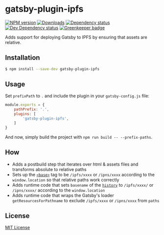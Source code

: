 # gatsby-plugin-ipfs

[![NPM version][npm-image]][npm-url] [![Downloads][downloads-image]][npm-url] [![Dependency status][david-dm-image]][david-dm-url] [![Dev Dependency status][david-dm-dev-image]][david-dm-dev-url] [![Greenkeeper badge][greenkeeper-image]][greenkeeper-url]

[npm-url]:https://npmjs.org/package/gatsby-plugin-ipfs
[npm-image]:http://img.shields.io/npm/v/gatsby-plugin-ipfs.svg
[downloads-image]:http://img.shields.io/npm/dm/gatsby-plugin-ipfs.svg
[david-dm-url]:https://david-dm.org/moxystudio/gatsby-plugin-ipfs
[david-dm-image]:https://img.shields.io/david/moxystudio/gatsby-plugin-ipfs.svg
[david-dm-dev-url]:https://david-dm.org/moxystudio/gatsby-plugin-ipfs?type=dev
[david-dm-dev-image]:https://img.shields.io/david/dev/moxystudio/gatsby-plugin-ipfs.svg
[greenkeeper-image]:https://badges.greenkeeper.io/moxystudio/gatsby-plugin-ipfs.svg
[greenkeeper-url]:https://greenkeeper.io

Adds support for deploying Gatsby to IPFS by ensuring that assets are relative.


## Installation

```sh
$ npm install --save-dev gatsby-plugin-ipfs
```


## Usage

Set `prefixPath` to `.` and include the plugin in your `gatsby-config.js` file:

```js
module.exports = {
    pathPrefix: '.',
    plugins: [
        'gatsby-plugin-ipfs',
    ]
}
```

And now, simply build the project with `npm run build -- --prefix-paths`.


## How

- Adds a postbuild step that iterates over html & assets files and transforms absolute to relative paths
- Sets up the [`<base>`](https://developer.mozilla.org/en-US/docs/Web/HTML/Element/base) tag to be `/ipfs/xxxx` or `/ipns/xxxx` according to the `window.location` so that relative paths work correctly
- Adds runtime code that sets `basename` of the [`history`](https://github.com/ReactTraining/history) to `/ipfs/xxxx/` or `/ipns/xxxx/` according to the `window.location`
- Adds runtime code that wraps the Gatsby's loader `getResourcesForPathname` to exclude `/ipfs/xxxx` or `/ipns/xxxx` from `paths`


## License

[MIT License](http://opensource.org/licenses/MIT)
